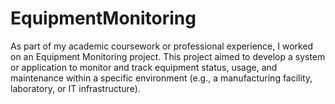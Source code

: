 # EquipmentMonitoring
As part of my academic coursework or professional experience, I worked on an Equipment Monitoring project. This project aimed to develop a system or application to monitor and track equipment status, usage, and maintenance within a specific environment (e.g., a manufacturing facility, laboratory, or IT infrastructure).

